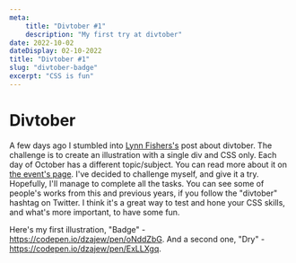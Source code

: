 ```yaml
---
meta:
    title: "Divtober #1"
    description: "My first try at divtober"
date: 2022-10-02
dateDisplay: 02-10-2022
title: "Divtober #1"
slug: "divtober-badge"
excerpt: "CSS is fun"
---
```


#  Divtober
A few days ago I stumbled into <a href="https://twitter.com/lynnandtonic" target="_blank">Lynn Fishers's</a> post about divtober. The challenge is to
create an illustration with a single div and CSS only. Each day of October has a different topic/subject. You can read more about it on [the event's page](https://a.singlediv.com/divtober2022/).
I've decided to challenge myself, and give it a try. Hopefully, I'll manage to complete all the tasks. You can see some of people's works from this and previous 
years, if you follow the "divtober" hashtag on Twitter. I think it's a great way to test and hone your
CSS skills, and what's more important, to have some fun. 

Here's my first illustration, "Badge" - <a href="https://codepen.io/dzajew/pen/oNddZbG" target="_blank">https://codepen.io/dzajew/pen/oNddZbG</a>.
And a second one, "Dry" - <a href="https://codepen.io/dzajew/pen/ExLLXgq" target="_blank">https://codepen.io/dzajew/pen/ExLLXgq</a>.
